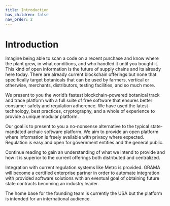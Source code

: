 ```yaml
---
title: Introduction
has_children: false
nav_order: 2
---
```


# Introduction

Imagine being able to scan a code on a recent purchase and know where the plant grew, in what conditions, and who handled it until you bought it.  This kind of open information is the future of supply chains and its already here today.  There are already current blockchain offerings but none that specifically target botanicals that can be used by farmers, vertical or otherwise, merchants, distributors, testing facilities, and so much more.

We present to you the world’s fastest blockchain-powered botanical track and trace platform with a full suite of free software that ensures better consumer safety and regulation adherence.  We have used the latest technology, best practices, cryptography, and a whole of experience to provide a unique modular platform.

Our goal is to present to you a no-nonsense alternative to the typical state-mandated archaic software platform.  We aim to provide an open platform where information is freely available with privacy where expected.  Regulation is easy and open for government entities and the general public.

Continue reading to gain an understanding of what we intend to provide and how it is superior to the current offerings both distributed and centralized.

Integration with current regulation systems like Metrc is provided. GRAMA will become a certified enterprise partner in order to automate integration with provided software solutions with an eventual goal of obtaining future state contracts becoming an industry leader.  

The home base for the founding team is currently the USA but the platform is intended for an international audience.

